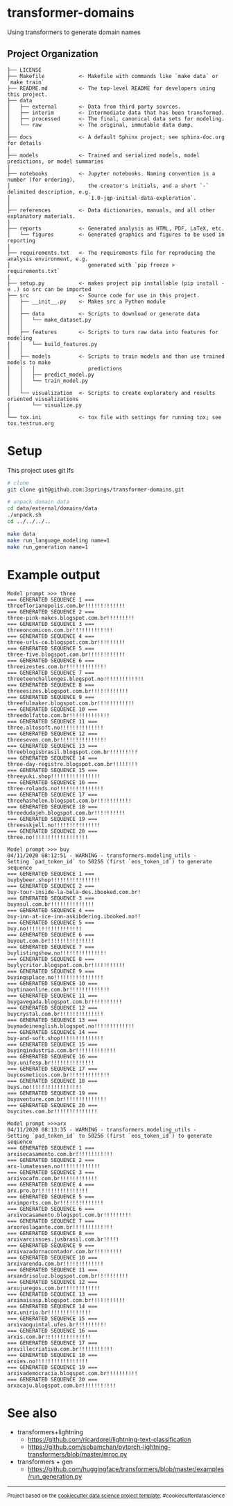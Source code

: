 transformer-domains
==============================

Using transformers to generate domain names

Project Organization
------------

    ├── LICENSE
    ├── Makefile           <- Makefile with commands like `make data` or `make train`
    ├── README.md          <- The top-level README for developers using this project.
    ├── data
    │   ├── external       <- Data from third party sources.
    │   ├── interim        <- Intermediate data that has been transformed.
    │   ├── processed      <- The final, canonical data sets for modeling.
    │   └── raw            <- The original, immutable data dump.
    │
    ├── docs               <- A default Sphinx project; see sphinx-doc.org for details
    │
    ├── models             <- Trained and serialized models, model predictions, or model summaries
    │
    ├── notebooks          <- Jupyter notebooks. Naming convention is a number (for ordering),
    │                         the creator's initials, and a short `-` delimited description, e.g.
    │                         `1.0-jqp-initial-data-exploration`.
    │
    ├── references         <- Data dictionaries, manuals, and all other explanatory materials.
    │
    ├── reports            <- Generated analysis as HTML, PDF, LaTeX, etc.
    │   └── figures        <- Generated graphics and figures to be used in reporting
    │
    ├── requirements.txt   <- The requirements file for reproducing the analysis environment, e.g.
    │                         generated with `pip freeze > requirements.txt`
    │
    ├── setup.py           <- makes project pip installable (pip install -e .) so src can be imported
    ├── src                <- Source code for use in this project.
    │   ├── __init__.py    <- Makes src a Python module
    │   │
    │   ├── data           <- Scripts to download or generate data
    │   │   └── make_dataset.py
    │   │
    │   ├── features       <- Scripts to turn raw data into features for modeling
    │   │   └── build_features.py
    │   │
    │   ├── models         <- Scripts to train models and then use trained models to make
    │   │   │                 predictions
    │   │   ├── predict_model.py
    │   │   └── train_model.py
    │   │
    │   └── visualization  <- Scripts to create exploratory and results oriented visualizations
    │       └── visualize.py
    │
    └── tox.ini            <- tox file with settings for running tox; see tox.testrun.org


# Setup

This project uses git lfs



```sh
# clone
git clone git@github.com:3springs/transformer-domains.git

# unpack domain data
cd data/external/domains/data
./unpack.sh
cd ../../../..

make data
make run_language_modeling name=1
make run_generation name=1
```

# Example output

```
Model prompt >>> three
=== GENERATED SEQUENCE 1 ===
threeflorianopolis.com.br!!!!!!!!!!!!!
=== GENERATED SEQUENCE 2 ===
three-pink-makes.blogspot.com.br!!!!!!!!!
=== GENERATED SEQUENCE 3 ===
threeoncomicon.com.br!!!!!!!!!!!!!
=== GENERATED SEQUENCE 4 ===
three-urls-co.blogspot.com.br!!!!!!!!!
=== GENERATED SEQUENCE 5 ===
three-five.blogspot.com.br!!!!!!!!!!!!
=== GENERATED SEQUENCE 6 ===
threeizestes.com.br!!!!!!!!!!!!!
=== GENERATED SEQUENCE 7 ===
threeteenchallenges.blogspot.no!!!!!!!!!!!!!
=== GENERATED SEQUENCE 8 ===
threeesizes.blogspot.com.br!!!!!!!!!!!!
=== GENERATED SEQUENCE 9 ===
threefulmaker.blogspot.com.br!!!!!!!!!!!!
=== GENERATED SEQUENCE 10 ===
threedolfatto.com.br!!!!!!!!!!!!!
=== GENERATED SEQUENCE 11 ===
three.altosoft.no!!!!!!!!!!!!!!
=== GENERATED SEQUENCE 12 ===
threeseven.com.br!!!!!!!!!!!!!!!
=== GENERATED SEQUENCE 13 ===
threeblogisbrasil.blogspot.com.br!!!!!!!!!
=== GENERATED SEQUENCE 14 ===
three-day-registre.blogspot.com.br!!!!!!!!
=== GENERATED SEQUENCE 15 ===
threeyuki.shop!!!!!!!!!!!!!!!!
=== GENERATED SEQUENCE 16 ===
three-rolands.no!!!!!!!!!!!!!!!
=== GENERATED SEQUENCE 17 ===
threehashelen.blogspot.com.br!!!!!!!!!!!
=== GENERATED SEQUENCE 18 ===
threedudajeh.blogspot.com.br!!!!!!!!!!
=== GENERATED SEQUENCE 19 ===
threesskjell.no!!!!!!!!!!!!!!!
=== GENERATED SEQUENCE 20 ===
three.no!!!!!!!!!!!!!!!!!!
```

```
Model prompt >>> buy
04/11/2020 08:12:51 - WARNING - transformers.modeling_utils -   Setting `pad_token_id` to 50256 (first `eos_token_id`) to generate sequence
=== GENERATED SEQUENCE 1 ===
buybybeer.shop!!!!!!!!!!!!!!!!
=== GENERATED SEQUENCE 2 ===
buy-tour-inside-la-bela-des.ibooked.com.br!
=== GENERATED SEQUENCE 3 ===
buyasul.com.br!!!!!!!!!!!!!!
=== GENERATED SEQUENCE 4 ===
buy-inn-at-ice-inn-askibdering.ibooked.no!!
=== GENERATED SEQUENCE 5 ===
buy.no!!!!!!!!!!!!!!!!!!
=== GENERATED SEQUENCE 6 ===
buyout.com.br!!!!!!!!!!!!!!!
=== GENERATED SEQUENCE 7 ===
buylistingshow.no!!!!!!!!!!!!!!!
=== GENERATED SEQUENCE 8 ===
buylycritor.blogspot.com.br!!!!!!!!!!!
=== GENERATED SEQUENCE 9 ===
buyingsplace.no!!!!!!!!!!!!!!!!
=== GENERATED SEQUENCE 10 ===
buytinaonline.com.br!!!!!!!!!!!!!
=== GENERATED SEQUENCE 11 ===
buygavegada.blogspot.com.br!!!!!!!!!!
=== GENERATED SEQUENCE 12 ===
buycrystal.com.br!!!!!!!!!!!!!!
=== GENERATED SEQUENCE 13 ===
buymadeinenglish.blogspot.no!!!!!!!!!!!!!
=== GENERATED SEQUENCE 14 ===
buy-and-soft.shop!!!!!!!!!!!!!!
=== GENERATED SEQUENCE 15 ===
buyingindustria.com.br!!!!!!!!!!!!!
=== GENERATED SEQUENCE 16 ===
buy.unifesp.br!!!!!!!!!!!!!!
=== GENERATED SEQUENCE 17 ===
buycosmeticos.com.br!!!!!!!!!!!!!
=== GENERATED SEQUENCE 18 ===
buys.no!!!!!!!!!!!!!!!!!
=== GENERATED SEQUENCE 19 ===
buyaventure.com.br!!!!!!!!!!!!!!
=== GENERATED SEQUENCE 20 ===
buycites.com.br!!!!!!!!!!!!!!
```

```
Model prompt >>>arx
04/11/2020 08:13:35 - WARNING - transformers.modeling_utils -   Setting `pad_token_id` to 50256 (first `eos_token_id`) to generate sequence
=== GENERATED SEQUENCE 1 ===
arxisecasamento.com.br!!!!!!!!!!!!
=== GENERATED SEQUENCE 2 ===
arx-lumatessen.no!!!!!!!!!!!!!
=== GENERATED SEQUENCE 3 ===
arxivocafm.com.br!!!!!!!!!!!!
=== GENERATED SEQUENCE 4 ===
arx.pro.br!!!!!!!!!!!!!!!!
=== GENERATED SEQUENCE 5 ===
arximports.com.br!!!!!!!!!!!!!!
=== GENERATED SEQUENCE 6 ===
arxivocasamento.blogspot.com.br!!!!!!!!!
=== GENERATED SEQUENCE 7 ===
arxoreslagante.com.br!!!!!!!!!!!!!
=== GENERATED SEQUENCE 8 ===
arxivarcissoes.jusbrasil.com.br!!!!!
=== GENERATED SEQUENCE 9 ===
arxivazadornacontador.com.br!!!!!!!!!
=== GENERATED SEQUENCE 10 ===
arxivarenda.com.br!!!!!!!!!!!!!
=== GENERATED SEQUENCE 11 ===
arxandrisoluz.blogspot.com.br!!!!!!!!!!
=== GENERATED SEQUENCE 12 ===
arxujuregos.com.br!!!!!!!!!!!!
=== GENERATED SEQUENCE 13 ===
arximaisasp.blogspot.com.br!!!!!!!!!!!
=== GENERATED SEQUENCE 14 ===
arx.unirio.br!!!!!!!!!!!!!!
=== GENERATED SEQUENCE 15 ===
arxivaoquintal.ufes.br!!!!!!!!!!
=== GENERATED SEQUENCE 16 ===
arxis.com.br!!!!!!!!!!!!!!!
=== GENERATED SEQUENCE 17 ===
arxvillecriativa.com.br!!!!!!!!!!!
=== GENERATED SEQUENCE 18 ===
arxies.no!!!!!!!!!!!!!!!!!
=== GENERATED SEQUENCE 19 ===
arxivademocracia.blogspot.com.br!!!!!!!!!!
=== GENERATED SEQUENCE 20 ===
arxacaju.blogspot.com.br!!!!!!!!!!!
```

# See also

- transformers+lightning
  - https://github.com/ricardorei/lightning-text-classification
  - https://github.com/sobamchan/pytorch-lightning-transformers/blob/master/mrpc.py
- transformers + gen
  - https://github.com/huggingface/transformers/blob/master/examples/run_generation.py

--------

<p><small>Project based on the <a target="_blank" href="https://drivendata.github.io/cookiecutter-data-science/">cookiecutter data science project template</a>. #cookiecutterdatascience</small></p>

